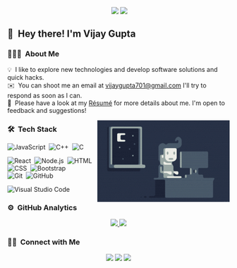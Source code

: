 <p align="center">
<!-- <a href="https://www.adityavsingh.com"><img src="https://img.shields.io/badge/-adityavsingh.com-3423A6?style=flat-square&logo=Google-Chrome&logoColor=white"/></a> -->
<a href="https://www.linkedin.com/in/digvijay-bind-000742173/"><img src=""/></a>
<a href="mailto:binddigvijay123@gmail.com"><img src="https://img.shields.io/badge/-vijaygupta701@gmail.com-D14836?style=flat-square&logo=Gmail&logoColor=white"/></a>
<!-- <a href="https://instagram.com/adityavs_"><img src="https://img.shields.io/badge/-@adityavs__-E4405F?style=flat-square&logo=Instagram&logoColor=white"/></a> -->
<!-- <a href="https://facebook.com/AVS1508"><img src="https://img.shields.io/badge/-@AVS1508-1877F2?style=flat-square&logo=Facebook&logoColor=white"/></a> -->
<a href="https://www.behance.net"><img src="https://img.shields.io/badge/-@VG100-1769FF?style=flat-square&logo=Behance&logoColor=white"/></a>
</p>

## 👋 &nbsp;Hey there! I'm Vijay Gupta

### 👨🏻‍💻 &nbsp;About Me

💡 &nbsp;I like to explore new technologies and develop software solutions and quick hacks.\
✉️ &nbsp;You can shoot me an email at vijaygupta701@gmail.com I'll try to respond as soon as I can.\
📄 &nbsp;Please have a look at my [Résumé](https://drive.google.com/file/d/1CXhilmPzJ7fUTfRHaMMNKPm82IAVBLg6/view?usp=sharing) for more details about me. I'm open to feedback and suggestions!

<img alt="Night Coding" src="https://raw.githubusercontent.com/AVS1508/AVS1508/master/assets/Night-Coding.gif" align="right"/>

### 🛠 &nbsp;Tech Stack

<!-- ![Python](https://img.shields.io/badge/-Python-333333?style=flat&logo=python)&nbsp; -->
<!-- ![Java](https://img.shields.io/badge/-Java-333333?style=flat&logo=Java&logoColor=FFA518)&nbsp;-->
![JavaScript](https://img.shields.io/badge/-JavaScript-333333?style=flat&logo=javascript)&nbsp;
![C++](https://img.shields.io/badge/-C++-333333?style=flat&logo=C%2B%2B&logoColor=00599C)&nbsp;
![C](https://img.shields.io/badge/-C-333333?style=flat&logo=C&logoColor=A8B9CC)&nbsp;
<!-- ![R (Statistics)](https://img.shields.io/badge/-R-333333?style=flat&logo=R&logoColor=276DC3)\ -->
![React](https://img.shields.io/badge/-React-333333?style=flat&logo=react)&nbsp;
![Node.js](https://img.shields.io/badge/-Node.js-333333?style=flat&logo=node.js)&nbsp;
![HTML](https://img.shields.io/badge/-HTML-333333?style=flat&logo=HTML5)&nbsp;
![CSS](https://img.shields.io/badge/-CSS-333333?style=flat&logo=CSS3&logoColor=1572B6)&nbsp;
![Bootstrap](https://img.shields.io/badge/-Bootstrap-333333?style=flat&logo=bootstrap&logoColor=563D7C)\
![Git](https://img.shields.io/badge/-Git-333333?style=flat&logo=git)&nbsp;
![GitHub](https://img.shields.io/badge/-GitHub-333333?style=flat&logo=github)&nbsp;
<!-- ![Markdown](https://img.shields.io/badge/-Markdown-333333?style=flat&logo=markdown)\ -->
![Visual Studio Code](https://img.shields.io/badge/-Visual%20Studio%20Code-333333?style=flat&logo=visual-studio-code&logoColor=007ACC)&nbsp;
<!-- ![RStudio](https://img.shields.io/badge/-RStudio-333333?style=flat&logo=rstudio)&nbsp;
![Eclipse](https://img.shields.io/badge/-Eclipse-333333?style=flat&logo=eclipse-ide&logoColor=2C2255)\
![Illustrator](https://img.shields.io/badge/-Illustrator-333333?style=flat&logo=adobe-illustrator)&nbsp;
![Photoshop](https://img.shields.io/badge/-Photoshop-333333?style=flat&logo=adobe-photoshop)&nbsp;
![InDesign](https://img.shields.io/badge/-InDesign-333333?style=flat&logo=adobe-indesign) -->

### ⚙️ &nbsp;GitHub Analytics

<p align="center">
<a href="https://github.com/vg100">
  <img height="180em" src="https://github-readme-stats-eight-theta.vercel.app/api?username=vg100&show_icons=true&theme=react&include_all_commits=true&count_private=true"/>
  <img height="180em" src="https://github-readme-stats-eight-theta.vercel.app/api/top-langs/?username=vg100&layout=compact&langs_count=8&theme=react"/>
</a>
</p>

### 🤝🏻 &nbsp;Connect with Me

<p align="center">
<!-- <a href="https://www.adityavsingh.com"><img src="https://img.shields.io/badge/-adityavsingh.com-3423A6?style=flat-square&logo=Google-Chrome&logoColor=white"/></a> -->
<a href="https://linkedin.com/in/vijay-gupta-317801161/"><img src="https://img.shields.io/badge/-vijay%20Gupta-0077B5?style=flat-square&logo=Linkedin&logoColor=white"/></a>
<a href="mailto:vijaygupta701@gmail.com"><img src="https://img.shields.io/badge/-vijaygupta701@gmail.com-D14836?style=flat-square&logo=Gmail&logoColor=white"/></a>
<!-- <a href="https://instagram.com/adityavs_"><img src="https://img.shields.io/badge/-@adityavs__-E4405F?style=flat-square&logo=Instagram&logoColor=white"/></a> -->
<!-- <a href="https://facebook.com/AVS1508"><img src="https://img.shields.io/badge/-@AVS1508-1877F2?style=flat-square&logo=Facebook&logoColor=white"/></a> -->
<a href="https://www.behance.net"><img src="https://img.shields.io/badge/-@VG100-1769FF?style=flat-square&logo=Behance&logoColor=white"/></a>
</p>
